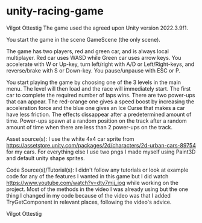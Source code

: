 # unity-racing-game
Vilgot Ottestig
The game used the agreed upon Unity version 2022.3.9f1.

You start the game in the scene GameScene (the only scene).

The game has two players, red and green car, and is always local multiplayer. Red car uses WASD while Green car uses arrow keys. You accelerate with W or Up-key, turn left/right with A/D or Left/Right-keys, and reverse/brake with S or Down-key. You pause/unpause with ESC or P.

You start playing the game by choosing one of the 3 levels in the main menu. The level will then load and the race will immediately start. The first car to complete the required number of laps wins. There are two power-ups that can appear. The red-orange one gives a speed boost by increasing the acceleration force and the blue one gives an Ice Curse that makes a car have less friction. The effects dissappear after a predetermined amount of time. Power-ups spawn at a random position on the track after a random amount of time when there are less than 2 power-ups on the track.

Asset source(s):
I use the white 4x4 car sprite from https://assetstore.unity.com/packages/2d/characters/2d-urban-cars-89754 for my cars. For everything else I use two pngs I made myself using Paint3D and default unity shape sprites.

Code Source(s)/Tutorial(s):
I didn't follow any tutorials or look at example code for any of the features I wanted in this game but I did watch https://www.youtube.com/watch?v=dtv7mjj_iog while working on the project. Most of the methods in the video I was already using but the one thing I changed in my code because of the video was that I added TryGetComponent in relevant places, following the video's advice.

Vilgot Ottestig